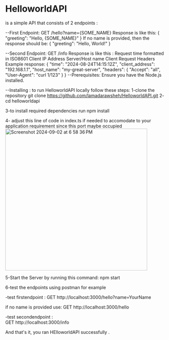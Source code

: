 # HelloworldAPI
is a simple API that consists of 2 endpoints :

--First Endpoint:
    GET /hello?name={SOME_NAME}
    Response is like this:
    {
    "greeting": "Hello, {SOME_NAME}"
    }
    If no name is provided, then the response should be:
    {
    "greeting": "Hello, World!"
    }

--Second Endpoint:
    GET /info
    Response is like this :
    Request time formatted in ISO8601
    Client IP Address
    Server/Host name
    Client Request Headers
    Example response:
    {
    "time": "2024-08-24T14:15:12Z",
    "client_address": "192.168.1.1",
    "host_name": "my-great-server",
    "headers": {
    "Accept": "all",
    "User-Agent": "curl 1/123"
    }
    }
--Prerequisites:
    Ensure you have the Node.js  installed.
    
--Installing :
    to run HelloworldAPI locally follow these steps:
1-clone the repository
        git clone https://github.com/lamadarawsheh/HelloworldAPI.git
2- cd helloworldapi

3-to install required dependencies run 
         npm install        

4- adjust this line of code in index.ts if needed to accomodate to your application requirement since this port maybe occupied 
    <img width="447" alt="Screenshot 2024-09-02 at 6 58 36 PM" src="https://github.com/user-attachments/assets/2417be29-8047-4033-a4b4-1fca2dc64bcf">
    
5-Start the Server by running this command:
        npm start

6-test the endpoints using postman for example

-test firstendpoint :
   GET http://localhost:3000/hello?name=YourName
   
if no name is provided use:
   GET http://localhost:3000/hello
   
-test secondendpoint :  
   GET  http://localhost:3000/info

And that's it, you ran HElloworldAPI  successfully  .

        

        
    
   
